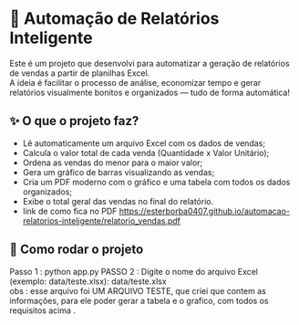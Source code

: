 # 🧠 Automação de Relatórios Inteligente

Este é um projeto que desenvolvi para automatizar a geração de relatórios de vendas a partir de planilhas Excel.  
A ideia é facilitar o processo de análise, economizar tempo e gerar relatórios visualmente bonitos e organizados — tudo de forma automática!

## ✨ O que o projeto faz?

- Lê automaticamente um arquivo Excel com os dados de vendas;
- Calcula o valor total de cada venda (Quantidade x Valor Unitário);
- Ordena as vendas do menor para o maior valor;
- Gera um gráfico de barras visualizando as vendas;
- Cria um PDF moderno com o gráfico e uma tabela com todos os dados organizados;
- Exibe o total geral das vendas no final do relatório.
- link de como fica no PDF https://esterborba0407.github.io/automacao-relatorios-inteligente/relatorio_vendas.pdf

## 📂 Como rodar o projeto

 Passo 1 : python app.py
PASSO 2 :  Digite o nome do arquivo Excel (exemplo: data/teste.xlsx): data/teste.xlsx  
obs : esse arquivo foi UM ARQUIVO TESTE, que criei que contem as informações, para ele poder gerar a tabela e o grafico, com todos os requisitos acima . 

